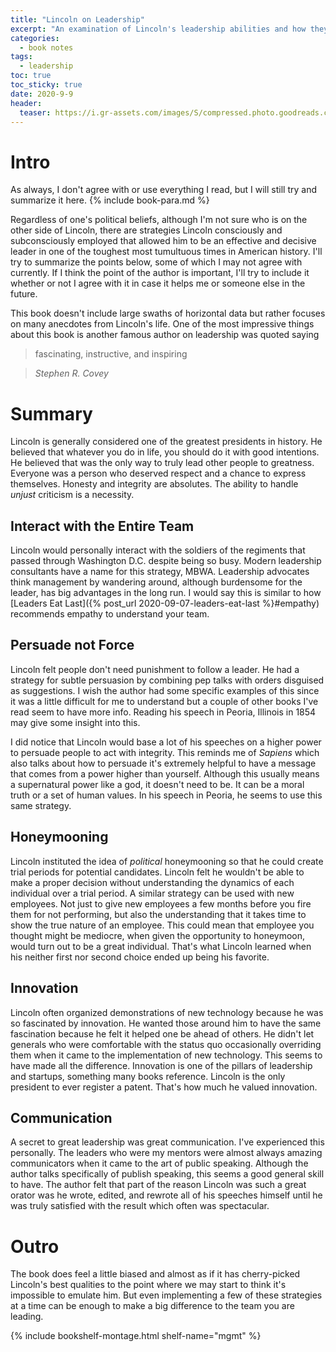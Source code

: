 ```yaml
---
title: "Lincoln on Leadership" 
excerpt: "An examination of Lincoln's leadership abilities and how they can be applied to today."
categories:
  - book notes
tags:
  - leadership
toc: true
toc_sticky: true
date: 2020-9-9
header:
  teaser: https://i.gr-assets.com/images/S/compressed.photo.goodreads.com/books/1442803705l/1252._SY475_.jpg
---
```

# Intro
As always, I don't agree with or use everything I read, but I will still try and summarize it here. {% include book-para.md %}

Regardless of one's political beliefs, although I'm not sure who is on the other side of Lincoln, there are strategies Lincoln consciously and subconsciously employed that allowed him to be an effective and decisive leader in one of the toughest most tumultuous times in American history. I'll try to summarize the points below, some of which I may not agree with currently. If I think the point of the author is important, I'll try to include it whether or not I agree with it in case it helps me or someone else in the future.

This book doesn't include large swaths of horizontal data but rather focuses on many anecdotes from Lincoln's life. One of the most impressive things about this book is another famous author on leadership was quoted saying
> fascinating, instructive, and inspiring

> <cite> Stephen R. Covey </cite>

# Summary
Lincoln is generally considered one of the greatest presidents in history. He believed that whatever you do in life, you should do it with good intentions. He believed that was the only way to truly lead other people to greatness. Everyone was a person who deserved respect and a chance to express themselves. Honesty and integrity are absolutes. The ability to handle *unjust* criticism is a necessity.

## Interact with the Entire Team
Lincoln would personally interact with the soldiers of the regiments that passed through Washington D.C. despite being so busy. Modern leadership consultants have a name for this strategy, MBWA. Leadership advocates think management by wandering around, although burdensome for the leader, has big advantages in the long run. I would say this is similar to how [Leaders Eat Last]({% post_url 2020-09-07-leaders-eat-last %}#empathy) recommends empathy to understand your team.

## Persuade not Force
Lincoln felt people don't need punishment to follow a leader. He had a strategy for subtle persuasion by combining pep talks with orders disguised as suggestions. I wish the author had some specific examples of this since it was a little difficult for me to understand but a couple of other books I've read seem to have more info. Reading his speech in Peoria, Illinois in 1854 may give some insight into this.

I did notice that Lincoln would base a lot of his speeches on a higher power to persuade people to act with integrity. This reminds me of *Sapiens* which also talks about how to persuade it's extremely helpful to have a message that comes from a power higher than yourself. Although this usually means a supernatural power like a god, it doesn't need to be. It can be a moral truth or a set of human values. In his speech in Peoria, he seems to use this same strategy.

## Honeymooning
Lincoln instituted the idea of *political* honeymooning so that he could create trial periods for potential candidates. Lincoln felt he wouldn't be able to make a proper decision without understanding the dynamics of each individual over a trial period. A similar strategy can be used with new employees. Not just to give new employees a few months before you fire them for not performing, but also the understanding that it takes time to show the true nature of an employee. This could mean that employee you thought might be mediocre, when given the opportunity to honeymoon, would turn out to be a great individual. That's what Lincoln learned when his neither first nor second choice ended up being his favorite.

## Innovation
Lincoln often organized demonstrations of new technology because he was so fascinated by innovation. He wanted those around him to have the same fascination because he felt it helped one be ahead of others. He didn't let generals who were comfortable with the status quo occasionally overriding them when it came to the implementation of new technology. This seems to have made all the difference. Innovation is one of the pillars of leadership and startups, something many books reference. Lincoln is the only president to ever register a patent. That's how much he valued innovation.

## Communication
A secret to great leadership was great communication. I've experienced this personally. The leaders who were my mentors were almost always amazing communicators when it came to the art of public speaking. Although the author talks specifically of publish speaking, this seems a good general skill to have. The author felt that part of the reason Lincoln was such a great orator was he wrote, edited, and rewrote all of his speeches himself until he was truly satisfied with the result which often was spectacular.

# Outro

The book does feel a little biased and almost as if it has cherry-picked Lincoln's best qualities to the point where we may start to think it's impossible to emulate him. But even implementing a few of these strategies at a time can be enough to make a big difference to the team you are leading.


{% include bookshelf-montage.html shelf-name="mgmt" %}
